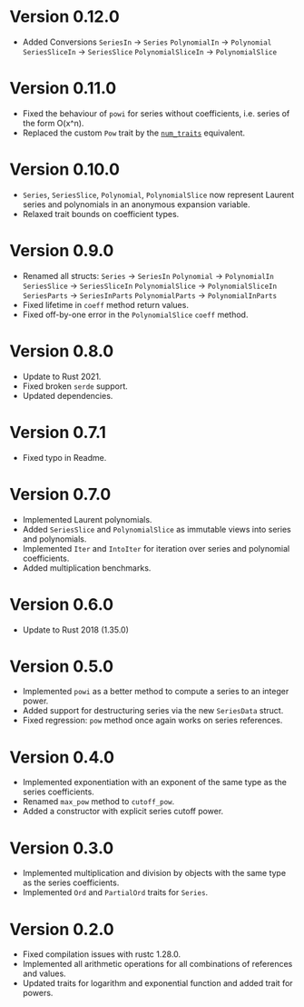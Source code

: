 # Version 0.12.0

- Added Conversions
  `SeriesIn` -> `Series`
  `PolynomialIn` -> `Polynomial`
  `SeriesSliceIn` -> `SeriesSlice`
  `PolynomialSliceIn` -> `PolynomialSlice`

# Version 0.11.0

- Fixed the behaviour of `powi` for series without coefficients,
  i.e. series of the form O(x^n).
- Replaced the custom `Pow` trait by the
  [`num_traits`](https://crates.io/crates/num-traits) equivalent.

# Version 0.10.0

- `Series`, `SeriesSlice`, `Polynomial`, `PolynomialSlice` now
  represent Laurent series and polynomials in an anonymous expansion
  variable.
- Relaxed trait bounds on coefficient types.

# Version 0.9.0

- Renamed all structs:
  `Series` -> `SeriesIn`
  `Polynomial` -> `PolynomialIn`
  `SeriesSlice` -> `SeriesSliceIn`
  `PolynomialSlice` -> `PolynomialSliceIn`
  `SeriesParts` -> `SeriesInParts`
  `PolynomialParts` -> `PolynomialInParts`
- Fixed lifetime in `coeff` method return values.
- Fixed off-by-one error in the `PolynomialSlice` `coeff` method.

# Version 0.8.0

- Update to Rust 2021.
- Fixed broken `serde` support.
- Updated dependencies.

# Version 0.7.1

- Fixed typo in Readme.

# Version 0.7.0

- Implemented Laurent polynomials.
- Added `SeriesSlice` and `PolynomialSlice` as immutable views into
  series and polynomials.
- Implemented `Iter` and `IntoIter` for iteration over series and
  polynomial coefficients.
- Added multiplication benchmarks.

# Version 0.6.0

- Update to Rust 2018 (1.35.0)

# Version 0.5.0

- Implemented `powi` as a better method to compute a series to an
  integer power.
- Added support for destructuring series via the new `SeriesData` struct.
- Fixed regression: `pow` method once again works on series references.

# Version 0.4.0

- Implemented exponentiation with an exponent of the same type as the
  series coefficients.
- Renamed `max_pow` method to `cutoff_pow`.
- Added a constructor with explicit series cutoff power.

# Version 0.3.0

- Implemented multiplication and division by objects with the same type
  as the series coefficients.
- Implemented `Ord` and `PartialOrd` traits for `Series`.

# Version 0.2.0

- Fixed compilation issues with rustc 1.28.0.
- Implemented all arithmetic operations for all combinations of
  references and values.
- Updated traits for logarithm and exponential function and added trait
  for powers.
